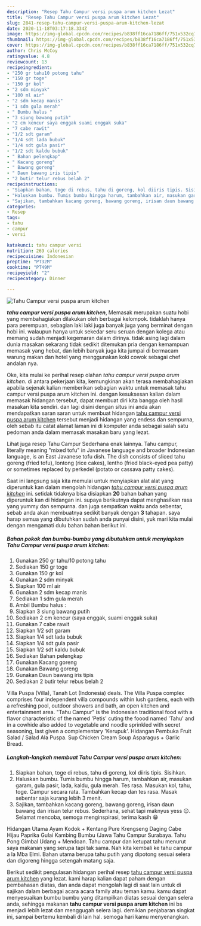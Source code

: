 ```yaml
---
description: "Resep Tahu Campur versi puspa arum kitchen Lezat"
title: "Resep Tahu Campur versi puspa arum kitchen Lezat"
slug: 2841-resep-tahu-campur-versi-puspa-arum-kitchen-lezat
date: 2020-11-18T03:17:18.334Z
image: https://img-global.cpcdn.com/recipes/b838ff16ca7186ff/751x532cq70/tahu-campur-versi-puspa-arum-kitchen-foto-resep-utama.jpg
thumbnail: https://img-global.cpcdn.com/recipes/b838ff16ca7186ff/751x532cq70/tahu-campur-versi-puspa-arum-kitchen-foto-resep-utama.jpg
cover: https://img-global.cpcdn.com/recipes/b838ff16ca7186ff/751x532cq70/tahu-campur-versi-puspa-arum-kitchen-foto-resep-utama.jpg
author: Chris McCoy
ratingvalue: 4.8
reviewcount: 13
recipeingredient:
- "250 gr tahu10 potong tahu"
- "150 gr toge"
- "150 gr kol"
- "2 sdm minyak"
- "100 ml air"
- "2 sdm kecap manis"
- "1 sdm gula merah"
- " Bumbu halus "
- "3 siung bawang putih"
- "2 cm kencur saya enggak suami enggak suka"
- "7 cabe rawit"
- "1/2 sdt garam"
- "1/4 sdt lada bubuk"
- "1/4 sdt gula pasir"
- "1/2 sdt kaldu bubuk"
- " Bahan pelengkap"
- " Kacang goreng"
- " Bawang goreng"
- " Daun bawang iris tipis"
- "2 butir telur rebus belah 2"
recipeinstructions:
- "Siapkan bahan, toge di rebus, tahu di goreng, kol diiris tipis. Sisihkan."
- "Haluskan bumbu. Tumis bumbu hingga harum, tambahkan air, masukan garam, gula pasir, lada, kaldu, gula merah. Tes rasa. Masukan kol, tahu, toge. Campur secara rata. Tambahkan kecap dan tes rasa. Masak sebentar saja kurang lebih 3 menit."
- "Sajikan, tambahkan kacang goreng, bawang goreng, irisan daun bawang dan irisan telur rebus. Sederhana, sehat tapi maknyus yess 😉. Selamat mencoba, semoga menginspirasi, terima kasih 😁"
categories:
- Resep
tags:
- tahu
- campur
- versi

katakunci: tahu campur versi 
nutrition: 269 calories
recipecuisine: Indonesian
preptime: "PT32M"
cooktime: "PT49M"
recipeyield: "2"
recipecategory: Dinner

---
```



![Tahu Campur versi puspa arum kitchen](https://img-global.cpcdn.com/recipes/b838ff16ca7186ff/751x532cq70/tahu-campur-versi-puspa-arum-kitchen-foto-resep-utama.jpg)

<b><i>tahu campur versi puspa arum kitchen</i></b>, Memasak merupakan suatu hobi yang membahagiakan dilakukan oleh berbagai kelompok. tidaklah hanya para perempuan, sebagian laki laki juga banyak juga yang berminat dengan hobi ini. walaupun hanya untuk sekedar seru seruan dengan kolega atau memang sudah menjadi kegemaran dalam dirinya. tidak asing lagi dalam dunia masakan sekarang tidak sedikit ditemukan pria dengan kemampuan memasak yang hebat, dan lebih banyak juga kita jumpai di bermacam warung makan dan hotel yang menggunakan koki cowok sebagai chef andalan nya.

Oke, kita mulai ke perihal resep olahan <i>tahu campur versi puspa arum kitchen</i>. di antara pekerjaan kita, kemungkinan akan terasa membahagiakan apabila sejenak kalian memberikan sebagian waktu untuk memasak tahu campur versi puspa arum kitchen ini. dengan kesuksesan kalian dalam memasak hidangan tersebut, dapat membuat diri kita bangga oleh hasil masakan kita sendiri. dan lagi disini dengan situs ini anda akan mendapatkan saran saran untuk membuat hidangan <u>tahu campur versi puspa arum kitchen</u> tersebut menjadi hidangan yang endess dan sempurna, oleh sebab itu catat alamat laman ini di komputer anda sebagai salah satu pedoman anda dalam memasak masakan baru yang lezat.

Lihat juga resep Tahu Campur Sederhana enak lainnya. Tahu campur, literally meaning &#34;mixed tofu&#34; in Javanese language and broader Indonesian language, is an East Javanese tofu dish. The dish consists of sliced tahu goreng (fried tofu), lontong (rice cakes), lentho (fried black-eyed pea patty) or sometimes replaced by perkedel (potato or cassava patty cakes).


Saat ini langsung saja kita memulai untuk menyiapkan alat alat yang diperuntuk kan dalam mengolah hidangan <u><i>tahu campur versi puspa arum kitchen</i></u> ini. setidak tidaknya bisa disiapkan <b>20</b> bahan bahan yang diperuntuk kan di hidangan ini. supaya berikutnya dapat menghasilkan rasa yang yummy dan sempurna. dan juga sempatkan waktu anda sebentar, sebab anda akan membuatnya sedikit banyak dengan <b>3</b> tahapan. saya harap semua yang dibutuhkan sudah anda punyai disini, yuk mari kita mulai dengan mengamati dulu bahan bahan berikut ini.

<!--inarticleads1-->

##### Bahan pokok dan bumbu-bumbu yang dibutuhkan untuk menyiapkan Tahu Campur versi puspa arum kitchen:

1. Gunakan 250 gr tahu/10 potong tahu
1. Sediakan 150 gr toge
1. Gunakan 150 gr kol
1. Gunakan 2 sdm minyak
1. Siapkan 100 ml air
1. Gunakan 2 sdm kecap manis
1. Sediakan 1 sdm gula merah
1. Ambil  Bumbu halus :
1. Siapkan 3 siung bawang putih
1. Sediakan 2 cm kencur (saya enggak, suami enggak suka)
1. Gunakan 7 cabe rawit
1. Siapkan 1/2 sdt garam
1. Siapkan 1/4 sdt lada bubuk
1. Siapkan 1/4 sdt gula pasir
1. Siapkan 1/2 sdt kaldu bubuk
1. Sediakan  Bahan pelengkap
1. Gunakan  Kacang goreng
1. Gunakan  Bawang goreng
1. Gunakan  Daun bawang iris tipis
1. Sediakan 2 butir telur rebus belah 2


Villa Puspa (Villa), Tanah Lot (Indonesia) deals. The Villa Puspa complex comprises four independent villa compounds within lush gardens, each with a refreshing pool, outdoor showers and bath, an open kitchen and entertainment area. &#34;Tahu Campur&#34; is the Indonesian traditional food with a flavor characteristic of the named &#39;Petis&#39; cuting the foood named &#39;Tahu&#39; and in a cowhide also added to vegetable and noodle sprinkled with secret seasoning, last given a complementary &#39;Kerupuk&#39;. Hidangan Pembuka Fruit Salad / Salad Ala Puspa. Sup Chicken Cream Soup Asparagus + Garlic Bread. 

<!--inarticleads2-->

##### Langkah-langkah membuat Tahu Campur versi puspa arum kitchen:

1. Siapkan bahan, toge di rebus, tahu di goreng, kol diiris tipis. Sisihkan.
1. Haluskan bumbu. Tumis bumbu hingga harum, tambahkan air, masukan garam, gula pasir, lada, kaldu, gula merah. Tes rasa. Masukan kol, tahu, toge. Campur secara rata. Tambahkan kecap dan tes rasa. Masak sebentar saja kurang lebih 3 menit.
1. Sajikan, tambahkan kacang goreng, bawang goreng, irisan daun bawang dan irisan telur rebus. Sederhana, sehat tapi maknyus yess 😉. Selamat mencoba, semoga menginspirasi, terima kasih 😁


Hidangan Utama Ayam Kodok + Kentang Pure Krengseng Daging Cabe Hijau Paprika Gulai Kambing Bumbu (Jawa Tahu Campur Surabaya. Tahu Pong Gimbal Udang + Mendoan. Tahu campur dan ketupat tahu menurut saya makanan yang serupa tapi tak sama. Nah kita kembali ke tahu campur a la Mba Elmi. Bahan utama berupa tahu putih yang dipotong sesuai selera dan digoreng hingga setengah matang saja. 

Berikut sedikit pengulasan hidangan perihal resep <u>tahu campur versi puspa arum kitchen</u> yang lezat. kami harap kalian dapat paham dengan pembahasan diatas, dan anda dapat mengolah lagi di saat lain untuk di sajikan dalam berbagai acara acara family atau teman kamu. kamu dapat menyesuaikan bumbu bumbu yang ditampilkan diatas sesuai dengan selera anda, sehingga makanan <b>tahu campur versi puspa arum kitchen</b> ini bs menjadi lebih lezat dan menggugah selera lagi. demikian penjabaran singkat ini, sampai bertemu kembali di lain hal. semoga hari kamu menyenangkan.
